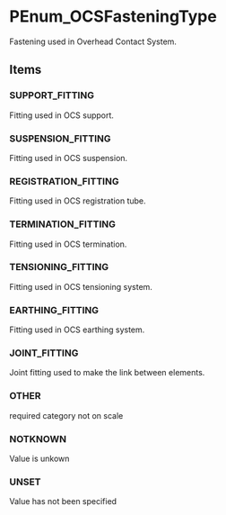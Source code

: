 # PEnum_OCSFasteningType

Fastening used in Overhead Contact System.<!-- end of definition -->

## Items

### SUPPORT_FITTING
Fitting used in OCS support.

### SUSPENSION_FITTING
Fitting used in OCS suspension.

### REGISTRATION_FITTING
Fitting used in OCS registration tube.

### TERMINATION_FITTING
Fitting used in OCS termination.

### TENSIONING_FITTING
Fitting used in OCS tensioning system.

### EARTHING_FITTING
Fitting used in OCS earthing system.

### JOINT_FITTING
Joint fitting used to make the link between elements.

### OTHER
required category not on scale

### NOTKNOWN
Value is unkown

### UNSET
Value has not been specified
